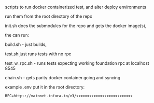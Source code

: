 scripts to run docker containerized test, and alter deploy environments


run them from the root directory of the repo 


init.sh does the submodules for the repo and gets the docker image(s), 

the can run:

build.sh - just builds, 

test.sh just runs tests with no rpc

test_w_rpc.sh - runs tests expecting working foundation rpc at localhost 8545

chain.sh - gets parity docker container going and syncing

example .env put it in the root directory:
```
RPC=https://mainnet.infura.io/v3/xxxxxxxxxxxxxxxxxxxxxxxxxx
```
